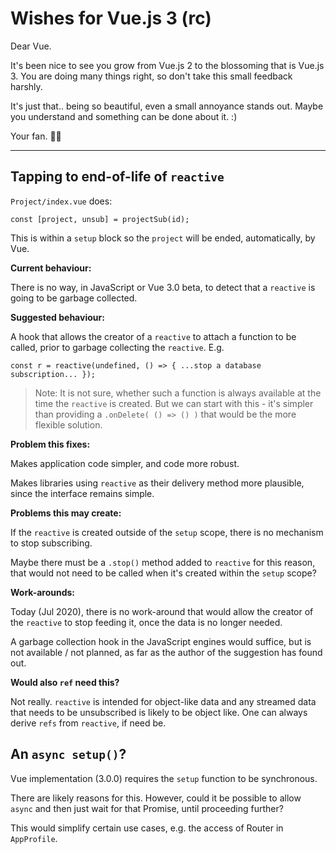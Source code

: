 # Wishes for Vue.js 3 (rc)

Dear Vue.

It's been nice to see you grow from Vue.js 2 to the blossoming that is Vue.js 3. You are doing many things right, so don't take this small feedback harshly.

It's just that.. being so beautiful, even a small annoyance stands out. Maybe you understand and something can be done about it. :)

Your fan. 🌺🌺

---

<!-- disabled (too lazy)
## Having better support for an async `reactive`

The [Vue Composition API](https://composition-api.vuejs.org/#ref-vs-reactive) says that one should use `reactive` by default, especially when the payload is object-like.

Case in question:

Object payload, but one that is not initially available. The Vue sample (tbd. link!) of a mouse pointer is one such - for us it's subscribing to the Firestore database.

This essentially makes the case one of "Promise of reactive", but we can forget about the promise since marking something as `undefined` would work just as well.

### Case `ref`

With a ref, we can (HTML template):

```
<div v-if="someref">   
  ...  if has a value
</div>
<div v-else>
  ...  if `undefined`
</div>    
```

A `ref` is said to suit such use case also because the type essentially is: `undefined` or object, instead of just object.

### Case `reactive`

For a reactive, the same is currently not valid - or meaningful:

```
<div v-if="somereactive">   
  ...  always comes here
</div>
<div v-else>
  ...
</div>    
```

`somereactive` evaluates to truish, since it represents an object.

Vue can change this (in some version). 

**Suggestion:**

The default `reactive()` without an explicitly given value would render to `undefined`, if used in the above way. The same would apply to a reactive provided as a `computed()`.

What problem does this fix?

This allows asynchronous use of a `reactive`, and provides better parity with `ref`. `reactive` would still only hold for cases where the payload is an object (or a `Map`), but this addition would cater for asynchronous initialization.

**Work-arounds:**

With Vue 3.0 betas, one can:

- use the emptiness of an object (or `Map`) as a token for not being initialized:

   ```
   object: v-if="Object.keys(somereactive).length > 0"
   Map:    v-if="somereactive.size > 0"
   ```
   
   This can be placed as a computed `ref` (of boolean), in which case we are almost in the target case, but with two reactive entries:
   
   ```
   <div v-id="somereactiveIsReady" 
   ```

- use a `ref`

   This is the advice from Discord users `jacek` and `blockhead` (Jul 11th 2020). The reasoning is that the type is `undefined`|`object`.
   
   It's a valid argument, with the current implementation.

**Backwards compatibility**

The change would not break existing, meaningful code. No application likely does a `v-if` on a reactive, because it would always evaluate to `true`, at the moment.

**Effects to documentation**

One would need to mention the behavior somewhere, in order for people to use it. It likely should be sold as "asynchronous use of `reactive`", since there's no use case for this, if the initial value of an object is already available.

As shown above, the use is similar to the default behavior of `ref` so conceptually this should be an easy sell. One or two lines in the docs should suffice.

```
**`reactive` with asynchronous initialization**

If you use the name of the `reactive` alone (without a dot or an index) in the HTML template, it renders to truish, if the `reactive` has been explicitly set to carry a value, and `undefined` if its in the state left by the default initializer: `reactive()`.

This can be used for rendering different content (e.g. a spinner), or hiding an element until there is a meaningful content.
```

**Implementation:**

The implementation would use some inner field like `_v_initialized` (there are similar, already), to differentiate between an uninitialized and an initialized `reactive`.

**Performance implications:**

Resetting the `_v_initialized` field per each write of the reactive (maybe there is a way to avoid this?).
-->

<!-- no, not really worth it? (initializing from an async generator would be what I'm after here, but those cases likely aren't that frequent, yet)

**Further development:**

Vue could allow a Promise to be used for initializing a `reactive`.

```
const r = reactive(...Promise of object/Map...)
```

Current behavior (Vue.js 3.0 beta):

- not defined; the parameter needs to be an object or `Map`. <small>(a Promise is an object but there's no point in using it like this, today)</small>
  
Suggested behavior:
-->



## Tapping to end-of-life of `reactive`

`Project/index.vue` does:

```
const [project, unsub] = projectSub(id);
```

This is within a `setup` block so the `project` will be ended, automatically, by Vue. 

**Current behaviour:**

There is no way, in JavaScript or Vue 3.0 beta, to detect that a `reactive` is going to be garbage collected.

**Suggested behaviour:**

A hook that allows the creator of a `reactive` to attach a function to be called, prior to garbage collecting the `reactive`. E.g.

```
const r = reactive(undefined, () => { ...stop a database subscription... });
```

>Note: It is not sure, whether such a function is always available at the time the `reactive` is created. But we can start with this - it's simpler than providing a `.onDelete( () => () )` that would be the more flexible solution.

**Problem this fixes:**

Makes application code simpler, and code more robust.

Makes libraries using `reactive` as their delivery method more plausible, since the interface remains simple.

**Problems this may create:**

If the `reactive` is created outside of the `setup` scope, there is no mechanism to stop subscribing.

Maybe there must be a `.stop()` method added to `reactive` for this reason, that would not need to be called when it's created within the `setup` scope?

**Work-arounds:**

Today (Jul 2020), there is no work-around that would allow the creator of the `reactive` to stop feeding it, once the data is no longer needed.

A garbage collection hook in the JavaScript engines would suffice, but is not available / not planned, as far as the author of the suggestion has found out.

**Would also `ref` need this?**

Not really. `reactive` is intended for object-like data and any streamed data that needs to be unsubscribed is likely to be object like. One can always derive `refs` from `reactive`, if need be.


<!-- Left out: this makes sense if we deal with "Promise of `reactive`" or "Promise of `ref`" but with the above take on `undefined`, we wouldn't need to. Therefore, this is not necessarily needed.

## `computed` with an async payload

There is [a plugin](https://github.com/foxbenjaminfox/vue-async-computed) for this for Vue.js 2.

Would be nice to have native support, so that this just works:

```
const members = computed(async () => {

  // fetches info about users, may take time
  return ...;
}	  
```

Current behavior (Vue 3.0 beta):

- the above code is not valid

Suggested behavior:

- The `members` reactive value should remain uninitialized (same as `ref(undefined)` or `reactive()`, until the Promise has resolved.
- After that, it would work as a usual `ref`/`reactive`.

**Problems solved:**

Provides a more natural story to using Vue with Promises.

**Current work-around:**

This can be done using `.watch`, and explicitly setting a `ref`/`reactive`:

```
const members = reactive();

...
```
-->


## An `async setup()`?

Vue implementation (3.0.0) requires the `setup` function to be synchronous.

There are likely reasons for this. However, could it be possible to allow `async` and then just wait for that Promise, until proceeding further?

This would simplify certain use cases, e.g. the access of Router in `AppProfile`.





